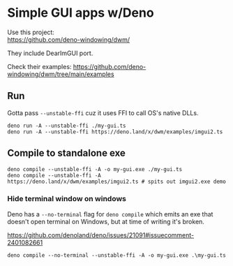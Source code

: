 # Simple GUI apps w/Deno

Use this project:  
https://github.com/deno-windowing/dwm/  

They include DearImGUI port.

Check their examples: https://github.com/deno-windowing/dwm/tree/main/examples

## Run

Gotta pass `--unstable-ffi` cuz it uses FFI to call OS's native DLLs.

```shell
deno run -A --unstable-ffi ./my-gui.ts
deno run -A --unstable-ffi https://deno.land/x/dwm/examples/imgui2.ts
```

## Compile to standalone exe

```shell
deno compile --unstable-ffi -A -o my-gui.exe ./my-gui.ts
deno compile --unstable-ffi -A https://deno.land/x/dwm/examples/imgui2.ts # spits out imgui2.exe demo
```

### Hide terminal window on windows

Deno has a `--no-terminal` flag for `deno compile` which emits an exe that doesn't open terminal on Windows, but at time
of writing it's broken.

https://github.com/denoland/deno/issues/21091#issuecomment-2401082661

```shell
deno compile --no-terminal --unstable-ffi -A -o my-gui.exe .\my-gui.ts
```
